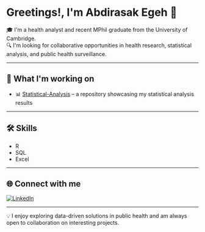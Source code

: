 # Greetings!, I'm Abdirasak Egeh 👋  

🎓 I'm a health analyst and recent MPhil graduate from the University of Cambridge.  
🔍 I'm looking for collaborative opportunities in health research, statistical analysis, and public health surveillance.  

---

## 🔬 What I'm working on  
- 📊 [Statistical-Analysis](https://github.com/abdirasak-egeh/statistical-analysis) – a repository showcasing my statistical analysis results  

---

## 🛠️ Skills  
- R  
- SQL  
- Excel  

---

## 🌐 Connect with me  
[![LinkedIn](https://img.shields.io/badge/LinkedIn-blue?style=flat&logo=linkedin&logoColor=white)](https://www.linkedin.com/in/abdirasakegeh/)  

---

💡 I enjoy exploring data-driven solutions in public health and am always open to collaboration on interesting projects.
